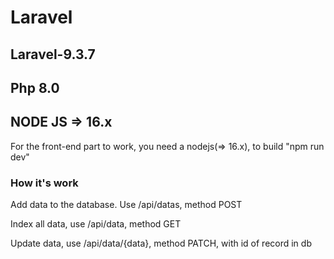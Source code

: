# Laravel

## Laravel-9.3.7
## Php 8.0
## NODE JS => 16.x 

For the front-end part to work, you need a nodejs(=> 16.x), to build "npm run dev"

### How it's work
Add data to the database. Use /api/datas, method POST

Index all data, use /api/data, method GET

Update data, use /api/data/{data}, method PATCH, with id of record in db
